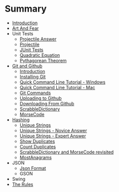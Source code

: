 # Summary

* [Introduction](README.md)
* [Art And Fear](art_and_fear.md)
* Unit Tests
   * [Projectile Answer](projectile_answer.md)
   * [Projectile](projectile.md)
   * [JUnit Tests](unit_tests.md)
   * [Quadratic Equation](quadratic_equation.md)
   * [Pythagorean Theorem](pythagorean_theorem.md)
* [Git and Github](git_and_github.md)
   * [Introduction](git_and_github/introduction.md)
   * [Installing Git](git_and_github/installing_git.md)
   * [Quick Command Line Tutorial - Windows](git_and_github/quick_command_line_tutorial_-_windows.md)
   * [Quick Command Line Tutorial - Mac](git_and_github/quick_command_line_tutorial_-_mac.md)
   * [Git Commands](git_and_github/git_commands.md)
   * [Uploading to Github](git_and_github/uploading_to_github.md)
   * [Downloading From Github](git_and_github/downloading_from_github.md)
   * [ScrabbleDictionary](scrabbledictionary.md)
   * [MorseCode](git_and_github/morsecode.md)
* [Hashing](hashing.md)
   * [Unique Strings](hashing/unique_strings.md)
   * [Unique Strings - Novice Answer](hashing/unique_strings_-_novice_answer.md)
   * [Unique Strings - Expert Answer](hashing/unique_strings_-_expert_answer.md)
   * [Show Duplicates](hashing/show_duplicates.md)
   * [Count Duplicates](hashing/count_duplicates.md)
   * [ScrabbleDictionary and MorseCode revisited](hashing/scrabble_and_morsecode_revisited.md)
   * [MostAnagrams](hashing/mostanagrams.md)
* JSON
   * [Json Format](json/json_format.md)
   * GSON
* Swing
* [The Rules](the_rules.md)


